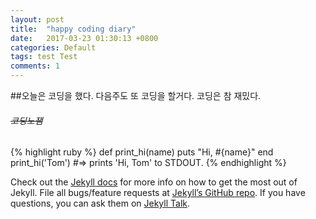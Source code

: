 ```yaml
---
layout: post
title:  "happy coding diary"
date:   2017-03-23 01:30:13 +0800
categories: Default
tags: test Test
comments: 1
---
```

##오늘은 코딩을 했다. 다음주도 또 코딩을 할거다. 코딩은 참 재밌다. <h6>~~코딩노잼~~</h6>
{% highlight ruby %}
def print_hi(name)
  puts "Hi, #{name}"
end
print_hi('Tom')
#=> prints 'Hi, Tom' to STDOUT.
{% endhighlight %}

Check out the [Jekyll docs][jekyll-docs] for more info on how to get the most out of Jekyll. File all bugs/feature requests at [Jekyll’s GitHub repo][jekyll-gh]. If you have questions, you can ask them on [Jekyll Talk][jekyll-talk].

[jekyll-docs]: https://jekyllrb.com/docs/home
[jekyll-gh]:   https://github.com/jekyll/jekyll
[jekyll-talk]: https://talk.jekyllrb.com/
